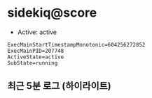 # sidekiq@score

- Active: active
```
ExecMainStartTimestampMonotonic=604256272852
ExecMainPID=207748
ActiveState=active
SubState=running
```

## 최근 5분 로그 (하이라이트)
```

```
